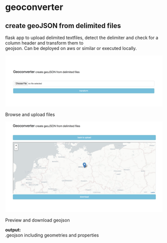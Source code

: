 # geoconverter
## create geoJSON from delimited files
  
flask app to upload delimited textfiles, detect the delimiter and check for a column header and transform them to  
geojson. Can be deployed on aws or similar or executed locally.

![ScreenShot](/static/img/upload.png)  

Browse and upload files  

![ScreenShot](/static/img/download.png)  

Preview and download geojson  

**output:**  
.geojson including geometries and properties  